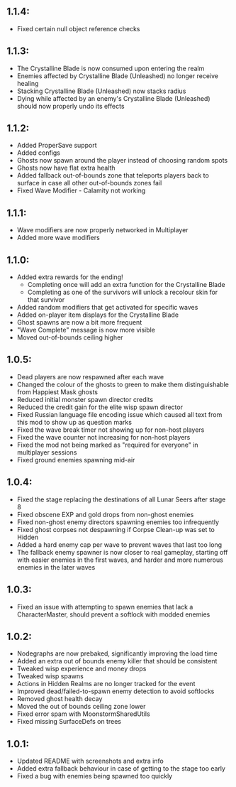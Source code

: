 ## 1.1.4:
* Fixed certain null object reference checks
## 1.1.3:
* The Crystalline Blade is now consumed upon entering the realm
* Enemies affected by Crystalline Blade (Unleashed) no longer receive healing
* Stacking Crystalline Blade (Unleashed) now stacks radius
* Dying while affected by an enemy's Crystalline Blade (Unleashed) should now properly undo its effects
## 1.1.2:
* Added ProperSave support
* Added configs
* Ghosts now spawn around the player instead of choosing random spots
* Ghosts now have flat extra health
* Added fallback out-of-bounds zone that teleports players back to surface in case all other out-of-bounds zones fail
* Fixed Wave Modifier - Calamity not working
## 1.1.1:
* Wave modifiers are now properly networked in Multiplayer
* Added more wave modifiers
## 1.1.0:
* Added extra rewards for the ending!
	* Completing once will add an extra function for the Crystalline Blade
	* Completing as one of the survivors will unlock a recolour skin for that survivor
* Added random modifiers that get activated for specific waves
* Added on-player item displays for the Crystalline Blade
* Ghost spawns are now a bit more frequent
* "Wave Complete" message is now more visible
* Moved out-of-bounds ceiling higher
## 1.0.5:
* Dead players are now respawned after each wave
* Changed the colour of the ghosts to green to make them distinguishable from Happiest Mask ghosts
* Reduced initial monster spawn director credits
* Reduced the credit gain for the elite wisp spawn director
* Fixed Russian language file encoding issue which caused all text from this mod to show up as question marks
* Fixed the wave break timer not showing up for non-host players
* Fixed the wave counter not increasing for non-host players
* Fixed the mod not being marked as "required for everyone" in multiplayer sessions
* Fixed ground enemies spawning mid-air
## 1.0.4:
* Fixed the stage replacing the destinations of all Lunar Seers after stage 8
* Fixed obscene EXP and gold drops from non-ghost enemies
* Fixed non-ghost enemy directors spawning enemies too infrequently
* Fixed ghost corpses not despawning if Corpse Clean-up was set to Hidden
* Added a hard enemy cap per wave to prevent waves that last too long
* The fallback enemy spawner is now closer to real gameplay, starting off with easier enemies in the first waves, and harder and more numerous enemies in the later waves
## 1.0.3:
* Fixed an issue with attempting to spawn enemies that lack a CharacterMaster, should prevent a softlock with modded enemies
## 1.0.2:
* Nodegraphs are now prebaked, significantly improving the load time
* Added an extra out of bounds enemy killer that should be consistent
* Tweaked wisp experience and money drops
* Tweaked wisp spawns
* Actions in Hidden Realms are no longer tracked for the event
* Improved dead/failed-to-spawn enemy detection to avoid softlocks
* Removed ghost health decay
* Moved the out of bounds ceiling zone lower
* Fixed error spam with MoonstormSharedUtils
* Fixed missing SurfaceDefs on trees
## 1.0.1:
* Updated README with screenshots and extra info
* Added extra fallback behaviour in case of getting to the stage too early
* Fixed a bug with enemies being spawned too quickly
